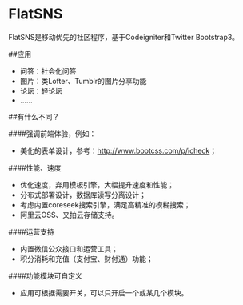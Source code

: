 FlatSNS
=======

FlatSNS是移动优先的社区程序，基于Codeigniter和Twitter Bootstrap3。

##应用  

* 问答：社会化问答
* 图片：类Lofter、Tumblr的图片分享功能
* 论坛：轻论坛
* ……

##有什么不同？

####强调前端体验，例如：

* 美化的表单设计，参考：<http://www.bootcss.com/p/icheck>；

####性能、速度

* 优化速度，弃用模板引擎，大幅提升速度和性能；
* 分布式部署设计，数据库读写分离设计；
* 考虑内置coreseek搜索引擎，满足高精准的模糊搜索；
* 阿里云OSS、又拍云存储支持。

####运营支持

* 内置微信公众接口和运营工具；
* 积分消耗和充值（支付宝、财付通）功能；
                    

####功能模块可自定义

* 应用可根据需要开关，可以只开启一个或某几个模块。
